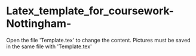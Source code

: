 # Latex_template_for_coursework-Nottingham-
Open the file 'Template.tex' to change the content.
Pictures must be saved in the same file with 'Template.tex'
